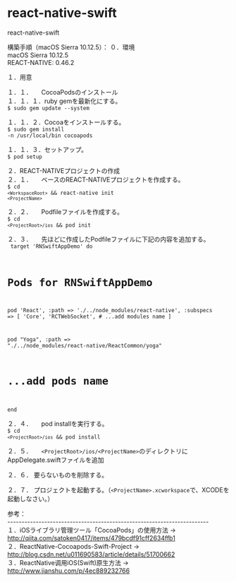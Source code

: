 # react-native-swift
react-native-swift

構築手順（macOS Sierra 10.12.5）：
０．環境<br/>
    macOS Sierra 10.12.5<br/>
    REACT-NATIVE: 0.46.2<br/>


１．用意

１．１．　　CocoaPodsのインストール<br/>
１．１．１．ruby gemを最新化にする。<br/>
<code>$ sudo gem update --system</code>
    
１．１．２．Cocoaをインストールする。<br/>
<code>$ sudo gem install -n /usr/local/bin cocoapods</code>

１．１．３．セットアップ。<br/>
<code>$ pod setup</code>


２．REACT-NATIVEプロジェクトの作成<br/>
２．１．　　ベースのREACT-NATIVEプロジェクトを作成する。<br/>
<code>$ cd `<WorkspaceRoot>` && react-native init `<ProjectName>`</code>

２．２．　　Podfileファイルを作成する。<br/>
<code>$ cd `<ProjectRoot>/ios` && pod init</code>

２．３．　　先ほどに作成したPodfileファイルに下記の内容を追加する。<br/>
<code>
target 'RNSwiftAppDemo' do
  # Pods for RNSwiftAppDemo
  pod 'React', :path => './../node_modules/react-native', :subspecs => [
    'Core',
    'RCTWebSocket',
    # ...add modules name
  ]

  pod "Yoga", :path => "./../node_modules/react-native/ReactCommon/yoga"
  # ...add pods name
end
</code>

２．４．　　pod installを実行する。<br/>
<code>$ cd `<ProjectRoot>/ios` && pod install</code>

２．５．　　`<ProjectRoot>/ios/<ProjectName>`のディレクトリにAppDelegate.swiftファイルを追加

２．６．    要らないものを削除する。

２．７．    プロジェクトを起動する。（`<ProjectName>.xcworkspace`で、XCODEを起動しなさい。）

参考：<br/>
-----------------------------------------------------------------------<br/>
１．iOSライブラリ管理ツール「CocoaPods」の使用方法 →　<link>http://qiita.com/satoken0417/items/479bcdf91cff2634ffb1</link>
<br/>
２．ReactNative-Cocoapods-Swift-Project →　<link>http://blog.csdn.net/u011690583/article/details/51700662</link>
<br/>
３．ReactNative调用iOS(Swift)原生方法 →　<link>http://www.jianshu.com/p/4ec889232766</link>
